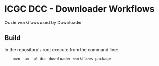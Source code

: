 ICGC DCC - Downloader Workflows
===

Oozie workflows used by Downloader

Build
---

In the repository's root execute from the command line:

        mvn -am -pl dcc-downloader-workflows package
